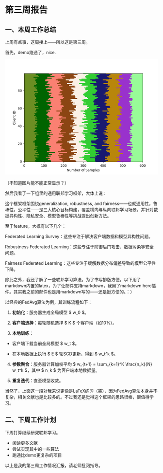 # 第三周报告

## 一、本周工作总结

上周有点事，这周接上——所以这是第三周。

首先，demo跑通了，nice.

![](https://raw.githubusercontent.com/fQwQf/MARS-Lab-introductory-training/refs/heads/main/FLGo/test_mnist/res.png)

（不知道图片能不能正常显示？）

然后我看了一下组里的通用联邦学习框架，大体上说：

这个框架框架围绕generalization, robustness, and fairness——也就通用性，鲁棒性，公平性——是三大核心目标构建，覆盖横向与纵向联邦学习场景，并针对数据异构性、隐私安全、模型鲁棒性等挑战提出创新方法。

至于feature，大概有以下几个：

Federated Learning Survey：这些专注于解决客户端数据和模型异构性问题。

Robustness Federated Learning：这些专注于防御后门攻击、数据污染等安全问题。

Fairness Federated Learning：这些专注于缓解数据分布偏差导致的模型公平性下降。

除此之外，我还了解了一些联邦学习算法。为了书写排版方便，以下用了markdown内置的latex，为了让邮件支持markdown，我用了markdown here插件。其实我之前的邮件也是用markdown写的——还是挺方便的。：）  

以经典的FedAvg算法为例，其训练流程如下： 

1. **初始化**：服务器生成全局模型 $ w_0 $。 


2. **客户端选择**：每轮随机选择 $ K $ 个客户端（如10%）。 


3. **本地训练**： 


- 客户端下载当前全局模型 $ w_t $。 


- 在本地数据上执行 $ E $ 轮SGD更新，得到 $ w_t^k $。 


4. **参数聚合**：服务器计算加权平均 $ w_{t+1} = \sum_{k=1}^K \frac{n_k}{N} w_t^k $，其中 $ n_k $ 为客户端本地数据量。 


5. **重复迭代**：直至模型收敛。 

当然了，上面这一段对我来说更像是LaTeX练习（笑），因为FedAvg算法本身并不复杂，相关文献也是比较多的。不过我还是觉得这个框架的思路很棒，很值得学习。

## 二、下周工作计划

下周打算继续研究联邦学习。

- 阅读更多文献
- 尝试实现其中的一些算法
- 跑通比demo更复杂的项目

以上是我的第三周工作情况汇报，请老师批阅指导。  
